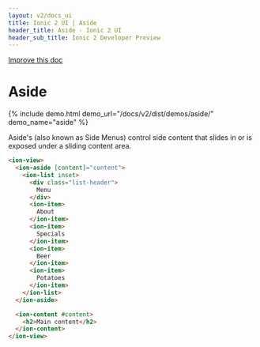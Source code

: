 ```yaml
---
layout: v2/docs_ui
title: Ionic 2 UI | Aside
header_title: Aside - Ionic 2 UI
header_sub_title: Ionic 2 Developer Preview
---
```

<div class="improve-docs">
  <a href='https://github.com/driftyco/ionic-site/edit/ionic2/docs/v2/ui/aside/index.md'>
    Improve this doc
  </a>
</div>

<h1 class="title">Aside</h1>

{% include demo.html demo_url="/docs/v2/dist/demos/aside/" demo_name="aside" %}

Aside's (also known as Side Menus) control side content that slides in or is exposed under a sliding content area.


```html
<ion-view>
  <ion-aside [content]="content">
    <ion-list inset>
      <div class="list-header">
        Menu
      </div>
      <ion-item>
        About
      </ion-item>
      <ion-item>
        Specials
      </ion-item>
      <ion-item>
        Beer
      </ion-item>
      <ion-item>
        Potatoes
      </ion-item>
    </ion-list>
  </ion-aside>

  <ion-content #content>
    <h2>Main content</h2>
  </ion-content>
</ion-view>
```
